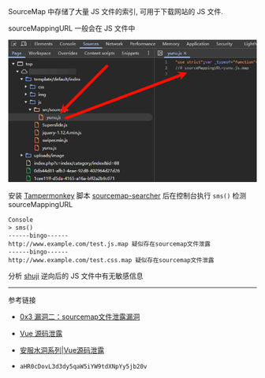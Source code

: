 SourceMap 中存储了大量 JS 文件的索引, 可用于下载网站的 JS 文件.

sourceMappingURL 一般会在 JS 文件中

![sourceMappingURL 一般会在 JS 文件中](./../../../images/%E4%BF%A1%E6%81%AF%E6%B3%84%E9%9C%B2/sourceMappingURL%20%E4%B8%80%E8%88%AC%E4%BC%9A%E5%9C%A8%20JS%20%E6%96%87%E4%BB%B6%E4%B8%AD.png)

安装 [Tampermonkey](https://chromewebstore.google.com/detail/tampermonkey/dhdgffkkebhmkfjojejmpbldmpobfkfo?hl=en-US&utm_source=ext_sidebar) 脚本 [sourcemap-searcher](https://greasyfork.org/zh-CN/scripts/447335-sourcemap-searcher) 后在控制台执行 `sms()` 检测 sourceMappingURL

```
Console
> sms()
------bingo------
http://www.example.com/test.js.map 疑似存在sourcemap文件泄露
------bingo------
http://www.example.com/test.css.map 疑似存在sourcemap文件泄露
```

分析 [shuji](https://github.com/paazmaya/shuji) 逆向后的 JS 文件中有无敏感信息

---

参考链接

- [0x3 漏洞二：sourcemap文件泄露漏洞](https://mp.weixin.qq.com/s/xFGHpYQSP5sQ_5kEXtolHA)

- [Vue 源码泄露](https://cloud.tencent.com/developer/article/2149039?from=15425)

- [安服水洞系列|Vue源码泄露](https://www.freebuf.com/articles/web/362520.html)

- ```
  aHR0cDovL3d3dy5qaW5iYW9tdXNpYy5jb20v
  ```
